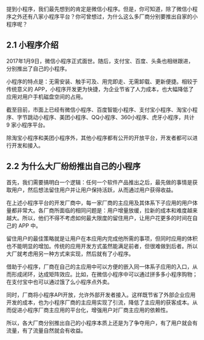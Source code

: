 提到小程序，我们最先想到的肯定是微信小程序。但是，你可知道，除了微信小程序之外还有八家小程序平台？你可曾想过，为什么这么多厂商分别要推出自家的小程序呢？

## 2.1 小程序介绍

2017年1月9日，微信小程序正式面世。随后，支付宝、百度、头条也相继跟进，分别推出了自己的小程序。

小程序的特点是：无需安装、触手可及、用完即走、无需卸载、更新便捷。相较于传统意义的 APP，小程序开发更为快捷，为企业节省了人力成本，也大幅降低了应用对用户手机磁盘空间的占用。

截至目前，市面上已经有微信小程序、百度智能小程序、支付宝小程序、淘宝小程序、字节跳动小程序、美团小程序、QQ小程序、360小程序、虎牙小程序，共计 9 家小程序平台。

除淘宝小程序和美团小程序外，其他小程序都有公开的开放平台，开发者都可以进行开发和接入。


## 2.2 为什么大厂纷纷推出自己的小程序

首先，我们需要搞明白一个逻辑：任何一个软件产品推出之后，最先做的事情是获取用户，然后想法留住用户并让用户保持活跃，从而通过用户获得收益。

在上述小程序平台的开发厂商中，每一家厂商的主应用及其体系下子应用的用户体量都非常大。各厂商所面临的相同问题是：用户增量放缓，拉新的成本和难度越来越大。所以，他们不得不考虑如何最大限度的留住用户，让用户花更多的时间在自己的 APP 中。

留住用户的最佳策略就是让用户在本应用内完成他所需的事项，但同时应用的体积也不能明显的增加。传统的应用开发方式虽然能满足前者，但很难做到后者。所以大厂就考虑用另一种方式来实现，然后就有了小程序。

借助于小程序，厂商在自己的主应用中可以方便的嵌入同一体系子应用的入口，从而形成闭环，达成矩阵效应。比如，在微信小程序中可以通过拼多多小程序购物；在支付宝中也可以通过饿了么小程序点外卖。

同时，厂商将小程序API开放，允许外部开发者接入。这样既节省了外部企业应用开发的成本，也为小程序厂商的主应用实现了引流，降低了主应用的获客成本。从而促进小程序厂商主应用的平台化，增强用户对厂商主应用的依赖性。

所以，各大厂商分别推出自己的小程序本质上还是为了争夺用户，有了用户就会有流量，有了流量自然就会有收益。